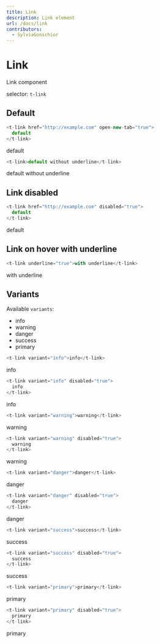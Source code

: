 ```yaml
---
title: Link
description: Link element
url: /docs/link
contributors:
  - SylviaGonschior
---
```


# Link

Link component

selector: `t-link`

## Default

```javascript
<t-link href="http://example.com" open-new-tab="true">
  default
</t-link>
```

<div class="demo-container">
  <t-link
     href="http://example.com" open-new-tab="true">default</t-link>
</div>

```javascript
<t-link>default without underline</t-link>
```

<div class="demo-container">
  <t-link>default without underline</t-link>
</div>

## Link disabled

```javascript
<t-link href="http://example.com" disabled="true">
  default
</t-link>
```

<div class="demo-container">
  <t-link href="http://example.com" disabled="true">default</t-link>
</div>

## Link on hover with underline

```javascript
<t-link underline="true">with underline</t-link>
```

<div class="demo-container">
   <t-link underline="true">with underline</t-link>
</div>

## Variants

Available `variants`:

- info
- warning
- danger
- success
- primary

```javascript
<t-link variant="info">info</t-link>
```

<div class="demo-container">
  <t-link variant="info">info</t-link>
</div>

```javascript
<t-link variant="info" disabled="true">
  info
</t-link>
```

<div class="demo-container">
  <t-link variant="info" disabled="true">info</t-link>
</div>

```javascript
<t-link variant="warning">warning</t-link>
```

<div class="demo-container">
  <t-link variant="warning">warning</t-link>
</div>

```javascript
<t-link variant="warning" disabled="true">
  warning
</t-link>
```

<div class="demo-container">
  <t-link variant="warning" disabled="true">warning</t-link>
</div>

```javascript
<t-link variant="danger">danger</t-link>
```

<div class="demo-container">
  <t-link variant="danger">danger</t-link>
</div>

```javascript
<t-link variant="danger" disabled="true">
  danger
</t-link>
```

<div class="demo-container">
  <t-link variant="danger" disabled="true">danger</t-link>
</div>

```javascript
<t-link variant="success">success</t-link>
```

<div class="demo-container">
  <t-link variant="success">success</t-link>
</div>

```javascript
<t-link variant="success" disabled="true">
  success
</t-link>
```

<div class="demo-container">
  <t-link variant="success" disabled="true">success</t-link>
</div>

```javascript
<t-link variant="primary">primary</t-link>
```

<div class="demo-container">
  <t-link variant="primary">primary</t-link>
</div>

```javascript
<t-link variant="primary" disabled="true">
  primary
</t-link>
```

<div class="demo-container">
  <t-link variant="primary" disabled="true">primary</t-link>
</div>
